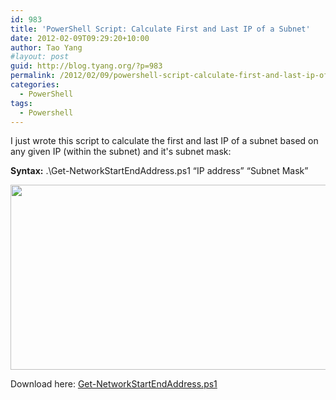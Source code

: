 ```yaml
---
id: 983
title: 'PowerShell Script: Calculate First and Last IP of a Subnet'
date: 2012-02-09T09:29:20+10:00
author: Tao Yang
#layout: post
guid: http://blog.tyang.org/?p=983
permalink: /2012/02/09/powershell-script-calculate-first-and-last-ip-of-a-subnet/
categories:
  - PowerShell
tags:
  - Powershell
---
```

I just wrote this script to calculate the first and last IP of a subnet based on any given IP (within the subnet) and it's subnet mask:

<strong>Syntax:</strong> .\Get-NetworkStartEndAddress.ps1 “IP address” “Subnet Mask”

<a href="http://blog.tyang.org/wp-content/uploads/2012/02/Get-NetworkStartEndingAddress.png"><img class="alignnone size-full wp-image-984" title="Get-NetworkStartEndingAddress" src="http://blog.tyang.org/wp-content/uploads/2012/02/Get-NetworkStartEndingAddress.png" alt="" width="661" height="296" /></a>

Download here: <a href="http://blog.tyang.org/wp-content/uploads/2012/02/Get-NetworkStartEndAddress.ps1_.txt">Get-NetworkStartEndAddress.ps1</a>